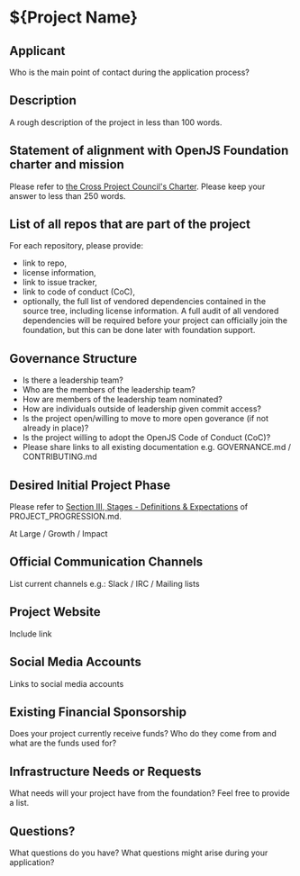 # ${Project Name}

## Applicant 

Who is the main point of contact during the application process?

## Description

A rough description of the project in less than 100 words.

## Statement of alignment with OpenJS Foundation charter and mission

Please refer to [the Cross Project Council's Charter](https://github.com/openjs-foundation/cross-project-council/blob/master/CPC-CHARTER.md).
Please keep your answer to less than 250 words.

## List of all repos that are part of the project

For each repository, please provide:

- link to repo,
- license information,
- link to issue tracker,
- link to code of conduct (CoC),
- optionally, the full list of vendored dependencies contained in the source tree, including license information. A full audit
  of all vendored dependencies will be required before your project can officially join the foundation, but this can be done
  later with foundation support.

## Governance Structure

* Is there a leadership team?
* Who are the members of the leadership team?
* How are members of the leadership team nominated?
* How are individuals outside of leadership given commit access?
* Is the project open/willing to move to more open goverance (if not already in place)?
* Is the project willing to adopt the OpenJS Code of Conduct (CoC)?
* Please share links to all existing documentation e.g. GOVERNANCE.md / CONTRIBUTING.md

## Desired Initial Project Phase

Please refer to [Section III, Stages - Definitions & Expectations](https://github.com/openjs-foundation/cross-project-council/blob/master/PROJECT_PROGRESSION.md#iii-stages---definitions--expectations) of PROJECT_PROGRESSION.md.

At Large / Growth / Impact

## Official Communication Channels

List current channels e.g.: Slack / IRC / Mailing lists

## Project Website

Include link

## Social Media Accounts

Links to social media accounts

## Existing Financial Sponsorship

Does your project currently receive funds? Who do they come from and what are the funds used for?

## Infrastructure Needs or Requests

What needs will your project have from the foundation? Feel free to provide a list.

## Questions?

What questions do you have? What questions might arise during your application?
